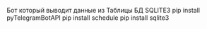 Бот который выводит данные из Таблицы БД SQLITE3
pip install pyTelegramBotAPI
pip install schedule
pip install sqlite3

